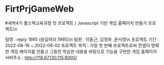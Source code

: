 # FirtPrjGameWeb
#새싹4기 풀스택교육과정 첫 프로젝트 / Javascript 기반 게임 홈페이지 만들기 프로젝트\n

팀명 : reply 1995 (응답하라 1995)\n
팀원 : 이동근, 김정화 ,문서영\n
프로젝트 기간 : 2022-08-16 ~ 2022-09-02
프로젝트 목적 : 가장 첫 번째 프로젝트로써 컨셉이 명확한 게임 페이지를 만들고 그동안 학습한 내용을 바탕으로 기능을 구현한 게임 홈페이지
서버주소 : http://118.67.130.115:8000/
